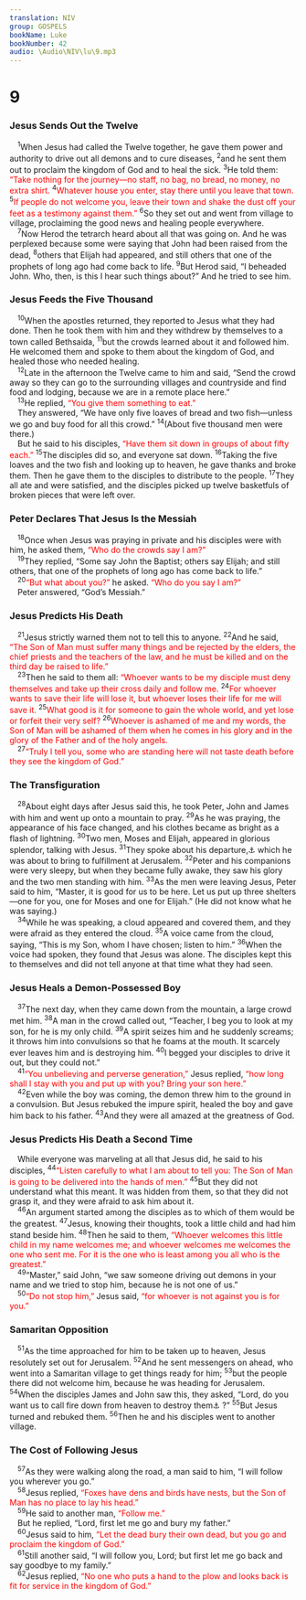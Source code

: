 ```yaml
---
translation: NIV
group: GOSPELS
bookName: Luke 
bookNumber: 42
audio: \Audio\NIV\lu\9.mp3
---
```


<div class="title"><h1>9</h1><h3>Jesus Sends Out the Twelve </h3></div>
<span class="verse lu_9_1"> <sup>1</sup>When Jesus had called the Twelve together, he gave them power and authority to drive out all demons and to cure diseases, </span>
<span class="verse lu_9_2"><sup>2</sup>and he sent them out to proclaim the kingdom of God and to heal the sick. </span>
<span class="verse lu_9_3"><sup>3</sup>He told them: <font color="red">“Take nothing for the journey—no staff, no bag, no bread, no money, no extra shirt.</font></span>
<span class="verse lu_9_4"><sup>4</sup><font color="red">Whatever house you enter, stay there until you leave that town.</font></span>
<span class="verse lu_9_5"><sup>5</sup><font color="red">If people do not welcome you, leave their town and shake the dust off your feet as a testimony against them.”</font></span>
<span class="verse lu_9_6"><sup>6</sup>So they set out and went from village to village, proclaiming the good news and healing people everywhere. <br/></span>
<span class="verse lu_9_7"> <sup>7</sup>Now Herod the tetrarch heard about all that was going on. And he was perplexed because some were saying that John had been raised from the dead, </span>
<span class="verse lu_9_8"><sup>8</sup>others that Elijah had appeared, and still others that one of the prophets of long ago had come back to life. </span>
<span class="verse lu_9_9"><sup>9</sup>But Herod said, “I beheaded John. Who, then, is this I hear such things about?” And he tried to see him. <br/></span>
<div class="title"><h3>Jesus Feeds the Five Thousand </h3></div>
<span class="verse lu_9_10"> <sup>10</sup>When the apostles returned, they reported to Jesus what they had done. Then he took them with him and they withdrew by themselves to a town called Bethsaida, </span>
<span class="verse lu_9_11"><sup>11</sup>but the crowds learned about it and followed him. He welcomed them and spoke to them about the kingdom of God, and healed those who needed healing. <br/></span>
<span class="verse lu_9_12"> <sup>12</sup>Late in the afternoon the Twelve came to him and said, “Send the crowd away so they can go to the surrounding villages and countryside and find food and lodging, because we are in a remote place here.” <br/></span>
<span class="verse lu_9_13"> <sup>13</sup>He replied, <font color="red">“You give them something to eat.”</font><br/> They answered, “We have only five loaves of bread and two fish—unless we go and buy food for all this crowd.” </span>
<span class="verse lu_9_14"><sup>14</sup>(About five thousand men were there.) <br/> But he said to his disciples, <font color="red">“Have them sit down in groups of about fifty each.”</font></span>
<span class="verse lu_9_15"><sup>15</sup>The disciples did so, and everyone sat down. </span>
<span class="verse lu_9_16"><sup>16</sup>Taking the five loaves and the two fish and looking up to heaven, he gave thanks and broke them. Then he gave them to the disciples to distribute to the people. </span>
<span class="verse lu_9_17"><sup>17</sup>They all ate and were satisfied, and the disciples picked up twelve basketfuls of broken pieces that were left over. <br/></span>
<div class="title"><h3>Peter Declares That Jesus Is the Messiah </h3></div>
<span class="verse lu_9_18"> <sup>18</sup>Once when Jesus was praying in private and his disciples were with him, he asked them, <font color="red">“Who do the crowds say I am?”</font><br/></span>
<span class="verse lu_9_19"> <sup>19</sup>They replied, “Some say John the Baptist; others say Elijah; and still others, that one of the prophets of long ago has come back to life.” <br/></span>
<span class="verse lu_9_20"> <sup>20</sup><font color="red">“But what about you?”</font> he asked. <font color="red">“Who do you say I am?”</font><br/> Peter answered, “God’s Messiah.” <br/></span>
<div class="title"><h3>Jesus Predicts His Death </h3></div>
<span class="verse lu_9_21"> <sup>21</sup>Jesus strictly warned them not to tell this to anyone. </span>
<span class="verse lu_9_22"><sup>22</sup>And he said, <font color="red">“The Son of Man must suffer many things and be rejected by the elders, the chief priests and the teachers of the law, and he must be killed and on the third day be raised to life.”</font><br/></span>
<span class="verse lu_9_23"> <sup>23</sup>Then he said to them all: <font color="red">“Whoever wants to be my disciple must deny themselves and take up their cross daily and follow me.</font></span>
<span class="verse lu_9_24"><sup>24</sup><font color="red">For whoever wants to save their life will lose it, but whoever loses their life for me will save it.</font></span>
<span class="verse lu_9_25"><sup>25</sup><font color="red">What good is it for someone to gain the whole world, and yet lose or forfeit their very self?</font></span>
<span class="verse lu_9_26"><sup>26</sup><font color="red">Whoever is ashamed of me and my words, the Son of Man will be ashamed of them when he comes in his glory and in the glory of the Father and of the holy angels.</font><br/></span>
<span class="verse lu_9_27"> <sup>27</sup><font color="red">“Truly I tell you, some who are standing here will not taste death before they see the kingdom of God.”</font><br/></span>
<div class="title"><h3>The Transfiguration </h3></div>
<span class="verse lu_9_28"> <sup>28</sup>About eight days after Jesus said this, he took Peter, John and James with him and went up onto a mountain to pray. </span>
<span class="verse lu_9_29"><sup>29</sup>As he was praying, the appearance of his face changed, and his clothes became as bright as a flash of lightning. </span>
<span class="verse lu_9_30"><sup>30</sup>Two men, Moses and Elijah, appeared in glorious splendor, talking with Jesus. </span>
<span class="verse lu_9_31"><sup>31</sup>They spoke about his departure,<a data-toggle="tooltip" data-placement="bottom" title="Greek exodos">⚓</a> which he was about to bring to fulfillment at Jerusalem. </span>
<span class="verse lu_9_32"><sup>32</sup>Peter and his companions were very sleepy, but when they became fully awake, they saw his glory and the two men standing with him. </span>
<span class="verse lu_9_33"><sup>33</sup>As the men were leaving Jesus, Peter said to him, “Master, it is good for us to be here. Let us put up three shelters—one for you, one for Moses and one for Elijah.” (He did not know what he was saying.) <br/></span>
<span class="verse lu_9_34"> <sup>34</sup>While he was speaking, a cloud appeared and covered them, and they were afraid as they entered the cloud. </span>
<span class="verse lu_9_35"><sup>35</sup>A voice came from the cloud, saying, “This is my Son, whom I have chosen; listen to him.” </span>
<span class="verse lu_9_36"><sup>36</sup>When the voice had spoken, they found that Jesus was alone. The disciples kept this to themselves and did not tell anyone at that time what they had seen. <br/></span>
<div class="title"><h3>Jesus Heals a Demon-Possessed Boy </h3></div>
<span class="verse lu_9_37"> <sup>37</sup>The next day, when they came down from the mountain, a large crowd met him. </span>
<span class="verse lu_9_38"><sup>38</sup>A man in the crowd called out, “Teacher, I beg you to look at my son, for he is my only child. </span>
<span class="verse lu_9_39"><sup>39</sup>A spirit seizes him and he suddenly screams; it throws him into convulsions so that he foams at the mouth. It scarcely ever leaves him and is destroying him. </span>
<span class="verse lu_9_40"><sup>40</sup>I begged your disciples to drive it out, but they could not.” <br/></span>
<span class="verse lu_9_41"> <sup>41</sup><font color="red">“You unbelieving and perverse generation,”</font> Jesus replied, <font color="red">“how long shall I stay with you and put up with you? Bring your son here.”</font><br/></span>
<span class="verse lu_9_42"> <sup>42</sup>Even while the boy was coming, the demon threw him to the ground in a convulsion. But Jesus rebuked the impure spirit, healed the boy and gave him back to his father. </span>
<span class="verse lu_9_43"><sup>43</sup>And they were all amazed at the greatness of God. <br/></span>
<div class="title"><h3>Jesus Predicts His Death a Second Time </h3></div>
<span class="verse lu_9_43"> While everyone was marveling at all that Jesus did, he said to his disciples, </span>
<span class="verse lu_9_44"><sup>44</sup><font color="red">“Listen carefully to what I am about to tell you: The Son of Man is going to be delivered into the hands of men.”</font></span>
<span class="verse lu_9_45"><sup>45</sup>But they did not understand what this meant. It was hidden from them, so that they did not grasp it, and they were afraid to ask him about it. <br/></span>
<span class="verse lu_9_46"> <sup>46</sup>An argument started among the disciples as to which of them would be the greatest. </span>
<span class="verse lu_9_47"><sup>47</sup>Jesus, knowing their thoughts, took a little child and had him stand beside him. </span>
<span class="verse lu_9_48"><sup>48</sup>Then he said to them, <font color="red">“Whoever welcomes this little child in my name welcomes me; and whoever welcomes me welcomes the one who sent me. For it is the one who is least among you all who is the greatest.”</font><br/></span>
<span class="verse lu_9_49"> <sup>49</sup>“Master,” said John, “we saw someone driving out demons in your name and we tried to stop him, because he is not one of us.” <br/></span>
<span class="verse lu_9_50"> <sup>50</sup><font color="red">“Do not stop him,”</font> Jesus said, <font color="red">“for whoever is not against you is for you.”</font><br/></span>
<div class="title"><h3>Samaritan Opposition </h3></div>
<span class="verse lu_9_51"> <sup>51</sup>As the time approached for him to be taken up to heaven, Jesus resolutely set out for Jerusalem. </span>
<span class="verse lu_9_52"><sup>52</sup>And he sent messengers on ahead, who went into a Samaritan village to get things ready for him; </span>
<span class="verse lu_9_53"><sup>53</sup>but the people there did not welcome him, because he was heading for Jerusalem. </span>
<span class="verse lu_9_54"><sup>54</sup>When the disciples James and John saw this, they asked, “Lord, do you want us to call fire down from heaven to destroy them<a data-toggle="tooltip" data-placement="bottom" title="Some manuscripts them, just as Elijah did">⚓</a> ?” </span>
<span class="verse lu_9_55"><sup>55</sup>But Jesus turned and rebuked them. </span>
<span class="verse lu_9_56"><sup>56</sup>Then he and his disciples went to another village. <br/></span>
<div class="title"><h3>The Cost of Following Jesus </h3></div>
<span class="verse lu_9_57"> <sup>57</sup>As they were walking along the road, a man said to him, “I will follow you wherever you go.” <br/></span>
<span class="verse lu_9_58"> <sup>58</sup>Jesus replied, <font color="red">“Foxes have dens and birds have nests, but the Son of Man has no place to lay his head.”</font><br/></span>
<span class="verse lu_9_59"> <sup>59</sup>He said to another man, <font color="red">“Follow me.”</font><br/> But he replied, “Lord, first let me go and bury my father.” <br/></span>
<span class="verse lu_9_60"> <sup>60</sup>Jesus said to him, <font color="red">“Let the dead bury their own dead, but you go and proclaim the kingdom of God.”</font><br/></span>
<span class="verse lu_9_61"> <sup>61</sup>Still another said, “I will follow you, Lord; but first let me go back and say goodbye to my family.” <br/></span>
<span class="verse lu_9_62"> <sup>62</sup>Jesus replied, <font color="red">“No one who puts a hand to the plow and looks back is fit for service in the kingdom of God.”</font><br/></span>
